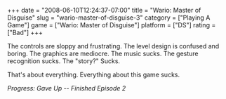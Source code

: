 +++
date = "2008-06-10T12:24:37-07:00"
title = "Wario: Master of Disguise"
slug = "wario-master-of-disguise-3"
category = ["Playing A Game"]
game = ["Wario: Master of Disguise"]
platform = ["DS"]
rating = ["Bad"]
+++

The controls are sloppy and frustrating.  The level design is confused and boring.  The graphics are mediocre.  The music sucks.  The gesture recognition sucks.  The "story?"  Sucks.

That's about everything.  Everything about this game sucks.

<i>Progress: Gave Up -- Finished Episode 2</i>